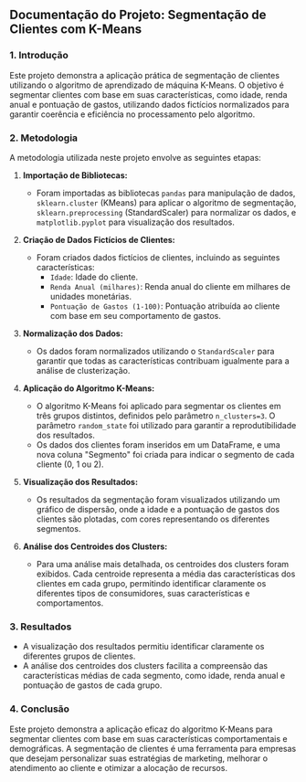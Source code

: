 ## **Documentação do Projeto: Segmentação de Clientes com K-Means**

### **1\. Introdução**

Este projeto demonstra a aplicação prática de segmentação de clientes utilizando o algoritmo de aprendizado de máquina K-Means. O objetivo é segmentar clientes com base em suas características, como idade, renda anual e pontuação de gastos, utilizando dados fictícios normalizados para garantir coerência e eficiência no processamento pelo algoritmo.

### **2\. Metodologia**

A metodologia utilizada neste projeto envolve as seguintes etapas:

1. **Importação de Bibliotecas:**

   * Foram importadas as bibliotecas `pandas` para manipulação de dados, `sklearn.cluster` (KMeans) para aplicar o algoritmo de segmentação, `sklearn.preprocessing` (StandardScaler) para normalizar os dados, e `matplotlib.pyplot` para visualização dos resultados.  
2. **Criação de Dados Fictícios de Clientes:**

   * Foram criados dados fictícios de clientes, incluindo as seguintes características:  
     * `Idade`: Idade do cliente.  
     * `Renda Anual (milhares)`: Renda anual do cliente em milhares de unidades monetárias.  
     * `Pontuação de Gastos (1-100)`: Pontuação atribuída ao cliente com base em seu comportamento de gastos.  
3. **Normalização dos Dados:**

   * Os dados foram normalizados utilizando o `StandardScaler` para garantir que todas as características contribuam igualmente para a análise de clusterização.  
4. **Aplicação do Algoritmo K-Means:**

   * O algoritmo K-Means foi aplicado para segmentar os clientes em três grupos distintos, definidos pelo parâmetro `n_clusters=3`. O parâmetro `random_state` foi utilizado para garantir a reprodutibilidade dos resultados.  
   * Os dados dos clientes foram inseridos em um DataFrame, e uma nova coluna "Segmento" foi criada para indicar o segmento de cada cliente (0, 1 ou 2).  
5. **Visualização dos Resultados:**

   * Os resultados da segmentação foram visualizados utilizando um gráfico de dispersão, onde a idade e a pontuação de gastos dos clientes são plotadas, com cores representando os diferentes segmentos.  
6. **Análise dos Centroides dos Clusters:**

   * Para uma análise mais detalhada, os centroides dos clusters foram exibidos. Cada centroide representa a média das características dos clientes em cada grupo, permitindo identificar claramente os diferentes tipos de consumidores, suas características e comportamentos.

### **3\. Resultados**

* A visualização dos resultados permitiu identificar claramente os diferentes grupos de clientes.  
* A análise dos centroides dos clusters facilita a compreensão das características médias de cada segmento, como idade, renda anual e pontuação de gastos de cada grupo.

### **4\. Conclusão**

Este projeto demonstra a aplicação eficaz do algoritmo K-Means para segmentar clientes com base em suas características comportamentais e demográficas. A segmentação de clientes é uma ferramenta para empresas que desejam personalizar suas estratégias de marketing, melhorar o atendimento ao cliente e otimizar a alocação de recursos.